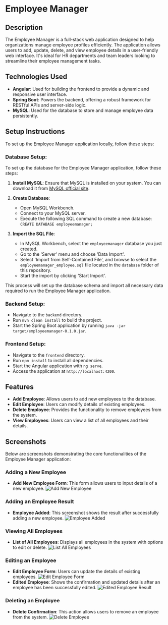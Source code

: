 # Employee Manager

## Description
The Employee Manager is a full-stack web application designed to help organizations manage employee profiles efficiently. The application allows users to add, update, delete, and view employee details in a user-friendly web interface. It's ideal for HR departments and team leaders looking to streamline their employee management tasks.

## Technologies Used
- **Angular**: Used for building the frontend to provide a dynamic and responsive user interface.
- **Spring Boot**: Powers the backend, offering a robust framework for RESTful APIs and server-side logic.
- **MySQL**: Used for the database to store and manage employee data persistently.

## Setup Instructions
To set up the Employee Manager application locally, follow these steps:

### Database Setup:
To set up the database for the Employee Manager application, follow these steps:

1. **Install MySQL**: Ensure that MySQL is installed on your system. You can download it from [MySQL official site](https://dev.mysql.com/downloads/mysql/).

2. **Create Database**:
   - Open MySQL Workbench.
   - Connect to your MySQL server.
   - Execute the following SQL command to create a new database: `CREATE DATABASE employeemanager;`

3. **Import the SQL File**:
   - In MySQL Workbench, select the `employeemanager` database you just created.
   - Go to the 'Server' menu and choose 'Data Import'.
   - Select 'Import from Self-Contained File', and browse to select the `employeemanager_employee.sql` file located in the `database` folder of this repository.
   - Start the import by clicking 'Start Import'.

This process will set up the database schema and import all necessary data required to run the Employee Manager application.

### Backend Setup:
   - Navigate to the `backend` directory.
   - Run `mvn clean install` to build the project.
   - Start the Spring Boot application by running `java -jar target/employeemanager-0.1.0.jar`.

### Frontend Setup:
   - Navigate to the `frontend` directory.
   - Run `npm install` to install all dependencies.
   - Start the Angular application with `ng serve`.
   - Access the application at `http://localhost:4200`.

## Features
- **Add Employee**: Allows users to add new employees to the database.
- **Edit Employee**: Users can modify details of existing employees.
- **Delete Employee**: Provides the functionality to remove employees from the system.
- **View Employees**: Users can view a list of all employees and their details.

## Screenshots

Below are screenshots demonstrating the core functionalities of the Employee Manager application:

### Adding a New Employee
- **Add New Employee Form**: This form allows users to input details of a new employee.
  ![Add New Employee](./employeemanagerapp/screenshots/Add.PNG)

### Adding an Employee Result
- **Employee Added**: This screenshot shows the result after successfully adding a new employee.
  ![Employee Added](./employeemanagerapp/screenshots/Added-employee.PNG)
  
### Viewing All Employees
- **List of All Employees**: Displays all employees in the system with options to edit or delete.
  ![List All Employees](./employeemanagerapp/screenshots/List-all.PNG)

### Editing an Employee
- **Edit Employee Form**: Users can update the details of existing employees.
  ![Edit Employee Form](./employeemanagerapp/screenshots/Edit.PNG)
- **Edited Employee**: Shows the confirmation and updated details after an employee has been successfully edited.
  ![Edited Employee Result](./employeemanagerapp/screenshots/Edited-employee.PNG)

### Deleting an Employee
- **Delete Confirmation**: This action allows users to remove an employee from the system.
  ![Delete Employee](./employeemanagerapp/screenshots/Delete.PNG)


